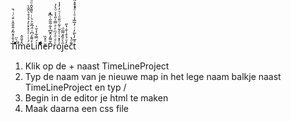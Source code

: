 
T̓̐̍̽̃̒̂͒̂̍͒ͨͥ̚iͦͮͦ̈́ͦ̀̈ͭͬm̂̍̄̑̂ë́ͭͥ̍ͯ̽̽ͤ͐͛̉̊͛̂̑̀L̓͌̓͆͑̈́̅̆͐ͪͥ͛̎̄̌̂ͧͩi͗́̿͋̓̆͗n͆͌͗̓͆ͩ͒ëͧ̽̏P̌͌̓̂̄͆͛͋̃̄̋ͭ͆̽̚rͮͩͩ́ͫͤͣ̿ͯ̎̔ͯͦ̀̓óͣ̽͗͑ͣ̎̇͋ͦ̎ͦͭͮ̓̓̾j̑̀ͤ̏̽͂̅ͩe̓ͧ̉̊ͭ̐̔̋c͊ͦ̔tͣ̅̓̀̃̓ͥ̓̅̅̾ͦͭͦ̒͒̽͂̚


1. Klik op de + naast TimeLineProject
2. Typ de naam van je nieuwe map in het lege naam balkje naast TimeLineProject en typ /
3. Begin in de editor je html te maken
4. Maak daarna een css file
